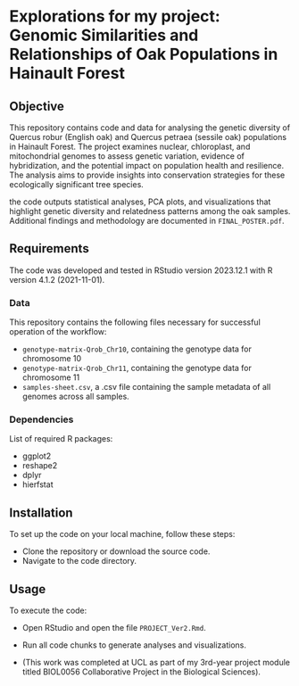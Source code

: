 # Explorations for my project: Genomic Similarities and Relationships of Oak Populations in Hainault Forest

## Objective

This repository contains code and data for analysing the genetic diversity of Quercus robur (English oak) and Quercus petraea (sessile oak) populations in Hainault Forest. The project examines nuclear, chloroplast, and mitochondrial genomes to assess genetic variation, evidence of hybridization, and the potential impact on population health and resilience. The analysis aims to provide insights into conservation strategies for these ecologically significant tree species.

the code outputs statistical analyses, PCA plots, and visualizations that highlight genetic diversity and relatedness patterns among the oak samples. Additional findings and methodology are documented in `FINAL_POSTER.pdf`.

## Requirements

The code was developed and tested in RStudio version 2023.12.1 with R version 4.1.2 (2021-11-01).

### Data

This repository contains the following files necessary for successful operation of the workflow:

- `genotype-matrix-Qrob_Chr10`, containing the genotype data for chromosome 10
- `genotype-matrix-Qrob_Chr11`, containing the genotype data for chromosome 11
- `samples-sheet.csv`, a .csv file containing the sample metadata of all genomes across all samples.

### Dependencies

List of required R packages:

- ggplot2
- reshape2
- dplyr
- hierfstat

## Installation

To set up the code on your local machine, follow these steps:

- Clone the repository or download the source code.
- Navigate to the code directory.

## Usage

To execute the code:

- Open RStudio and open the file `PROJECT_Ver2.Rmd`.
- Run all code chunks to generate analyses and visualizations.

- (This work was completed at UCL as part of my 3rd-year project module titled BIOL0056 Collaborative Project in the Biological Sciences).
